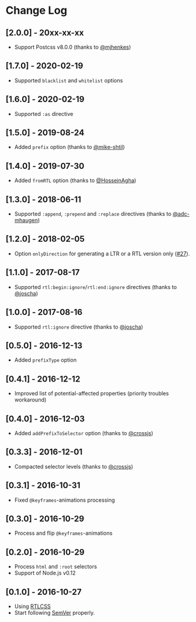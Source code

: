 # Change Log

## [2.0.0] - 20xx-xx-xx
- Support Postcss v8.0.0 (thanks to [@mjhenkes](https://github.com/mjhenkes))

## [1.7.0] - 2020-02-19
- Supported `blacklist` and `whitelist` options

## [1.6.0] - 2020-02-19
- Supported `:as` directive

## [1.5.0] - 2019-08-24
- Added `prefix` option (thanks to [@mike-shtil](https://github.com/mike-shtil))

## [1.4.0] - 2019-07-30
- Added `fromRTL` option (thanks to [@HosseinAgha](https://github.com/HosseinAgha))

## [1.3.0] - 2018-06-11
- Supported `:append`, `:prepend` and `:replace` directives (thanks to [@adc-mhaugen](https://github.com/adc-mhaugen))

## [1.2.0] - 2018-02-05
- Option `onlyDirection` for generating a LTR or a RTL version only ([#27](../../issues/27)).

## [1.1.0] - 2017-08-17
- Supported `rtl:begin:ignore`/`rtl:end:ignore` directives (thanks to [@joscha](https://github.com/joscha))

## [1.0.0] - 2017-08-16
- Supported `rtl:ignore` directive (thanks to [@joscha](https://github.com/joscha))

## [0.5.0] - 2016-12-13
- Added `prefixType` option

## [0.4.1] - 2016-12-12
- Improved list of potential-affected properties (priority troubles workaround)

## [0.4.0] - 2016-12-03
- Added `addPrefixToSelector` option (thanks to [@crossjs](https://github.com/crossjs))

## [0.3.3] - 2016-12-01
- Compacted selector levels (thanks to [@crossjs](https://github.com/crossjs))

## [0.3.1] - 2016-10-31
- Fixed `@keyframes`-animations processing

## [0.3.0] - 2016-10-29
- Process and flip `@keyframes`-animations

## [0.2.0] - 2016-10-29
- Process `html` and `:root` selectors
- Support of Node.js v0.12

## [0.1.0] - 2016-10-27
- Using [RTLCSS](https://github.com/MohammadYounes/rtlcss)
- Start following [SemVer](http://semver.org) properly.

